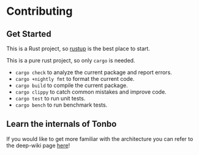 # Contributing

## Get Started

This is a Rust project, so [rustup](https://rustup.rs/) is the best place to start.

This is a pure rust project, so only `cargo` is needed.

- `cargo check` to analyze the current package and report errors.
- `cargo +nightly fmt` to format the current code.
- `cargo build` to compile the current package.
- `cargo clippy` to catch common mistakes and improve code.
- `cargo test` to run unit tests.
- `cargo bench` to run benchmark tests.

## Learn the internals of Tonbo

If you would like to get more familiar with the architecture you can refer to the deep-wiki page [here](https://deepwiki.com/tonbo-io/tonbo/1-overview)!
